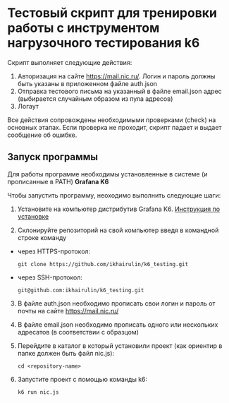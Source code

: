 # Тестовый скрипт для тренировки работы с инструментом нагрузочного тестирования k6

Скрипт выполняет следующие действия:
1. Авторизация на сайте https://mail.nic.ru/. Логин и пароль должны быть указаны в приложенном файле auth.json
2. Отправка тестового письма на указанный в файле email.json адрес (выбирается случайным образом из пула адресов)
3. Логаут

Все действия сопровождены необходимыми проверками (check) на основных этапах. Если проверка не проходит, скрипт падает и выдает сообщение об ошибке.


## Запуск программы

Для работы программе необходимы установленные в системе (и прописанные в PATH) **Grafana K6**

Чтобы запустить программу, неоходимо выполнить следующие шаги:

1. Установите на компьютер дистрибутив Grafana K6. [Инструкция по установке](https://k6.io/docs/get-started/installation/)

2. Склонируйте репозиторий на свой компьютер введя в командной строке команду
- через HTTPS-протокол:
   ```
   git clone https://github.com/ikhairulin/k6_testing.git
   ```
- через SSH-протокол:
   ```
   git@github.com:ikhairulin/k6_testing.git
   ```
3. В файле auth.json необходимо прописать свои логин и пароль от почты на сайте https://mail.nic.ru/

4. В файле email.json необходимо прописать одного или нескольких адресатов (в соответствии с образцом)

4. Перейдите в каталог в который установили проект (как ориентир в папке должен быть файл nic.js):
   ```
   cd <repository-name>
   ```
5. Запустите проект с помощью команды k6:
   ```
   k6 run nic.js
   ```
